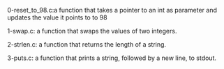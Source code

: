 0-reset_to_98.c:a function that takes a pointer to an int as parameter and updates the value it points to to 98

1-swap.c: a function that swaps the values of two integers.

2-strlen.c: a function that returns the length of a string.

3-puts.c: a function that prints a string, followed by a new line, to stdout.

